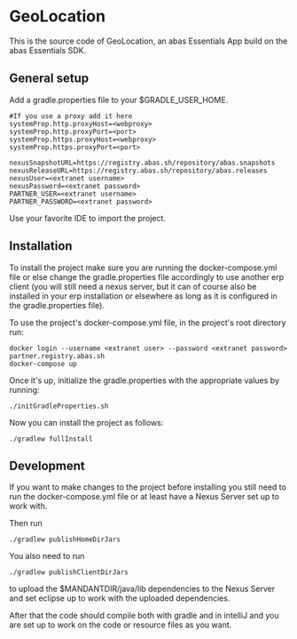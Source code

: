# GeoLocation
This is the source code of GeoLocation, an abas Essentials App build on the abas Essentials SDK.

## General setup
Add a gradle.properties file to your $GRADLE_USER_HOME.

```
#If you use a proxy add it here
systemProp.http.proxyHost=<webproxy>
systemProp.http.proxyPort=<port>
systemProp.https.proxyHost=<webproxy>
systemProp.https.proxyPort=<port>

nexusSnapshotURL=https://registry.abas.sh/repository/abas.snapshots
nexusReleaseURL=https://registry.abas.sh/repository/abas.releases
nexusUser=<extranet username>
nexusPassword=<extranet password>
PARTNER_USER=<extranet username>
PARTNER_PASSWORD=<extranet password>
```

Use your favorite IDE to import the project.

## Installation
To install the project make sure you are running the docker-compose.yml file or else change the gradle.properties file accordingly to use another erp client (you will still need a nexus server, but it can of course also be installed in your erp installation or elsewhere as long as it is configured in the gradle.properties file).

To use the project's docker-compose.yml file, in the project's root directory run:
```shell
docker login --username <extranet user> --password <extranet password> partner.registry.abas.sh
docker-compose up
```

Once it's up, initialize the gradle.properties with the appropriate values by running:
```shell
./initGradleProperties.sh
```

Now you can install the project as follows:
```shell
./gradlew fullInstall
```
## Development
If you want to make changes to the project before installing you still need to run the docker-compose.yml file or at least have a Nexus Server set up to work with.

Then run
```shell
./gradlew publishHomeDirJars
```

You also need to run
```shell
./gradlew publishClientDirJars
```
to upload the $MANDANTDIR/java/lib dependencies to the Nexus Server and set eclipse up to work with the uploaded dependencies.

After that the code should compile both with gradle and in intelliJ and you are set up to work on the code or resource files as you want.
